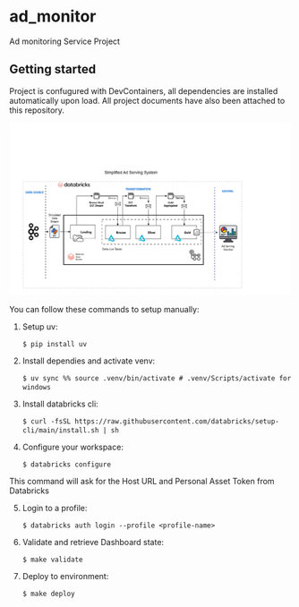 # ad_monitor

Ad monitoring Service Project

## Getting started
Project is confugured with DevContainers, all dependencies are installed automatically upon load.
All project documents have also been attached to this repository.

![Project Screenshot](./assets/archi.png)

You can follow these commands to setup manually:

1. Setup uv:
    ```
    $ pip install uv
    ```

2. Install dependies and activate venv:
    ```
    $ uv sync %% source .venv/bin/activate # .venv/Scripts/activate for windows
    ```

2. Install databricks cli:
    ```
    $ curl -fsSL https://raw.githubusercontent.com/databricks/setup-cli/main/install.sh | sh
    ```

2. Configure your workspace:
    ```
    $ databricks configure
    ```

This command will ask for the Host URL and Personal Asset Token from Databricks

5. Login to a profile:
    ```
    $ databricks auth login --profile <profile-name>
    ```

6. Validate and retrieve Dashboard state:
    ```
    $ make validate
    ```

7. Deploy to environment:
    ```
    $ make deploy
    ```
